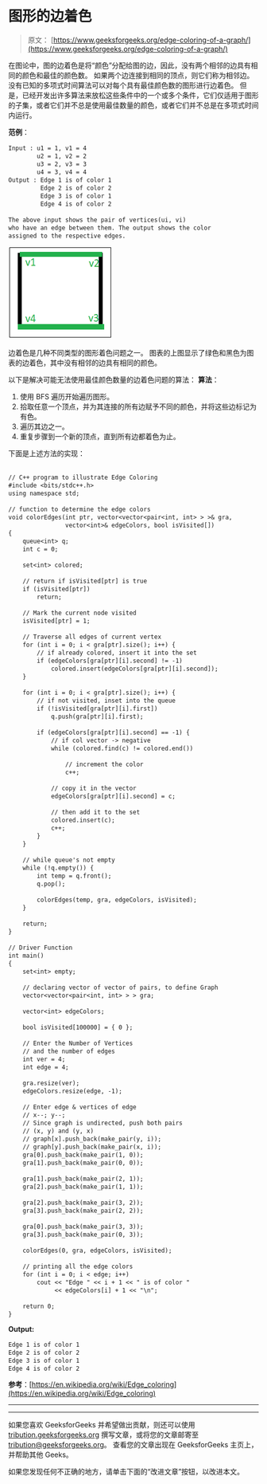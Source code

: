 # 图形的边着色

> 原文： [https://www.geeksforgeeks.org/edge-coloring-of-a-graph/](https://www.geeksforgeeks.org/edge-coloring-of-a-graph/)

在图论中，图的边着色是将“颜色”分配给图的边，因此，没有两个相邻的边具有相同的颜色和最佳的颜色数。 如果两个边连接到相同的顶点，则它们称为相邻边。 没有已知的多项式时间算法可以对每个具有最佳颜色数的图形进行边着色。 但是，已经开发出许多算法来放松这些条件中的一个或多个条件，它们仅适用于图形的子集，或者它们并不总是使用最佳数量的颜色，或者它们并不总是在多项式时间内运行。

**范例**：

```
Input : u1 = 1, v1 = 4 
        u2 = 1, v2 = 2
        u3 = 2, v3 = 3
        u4 = 3, v4 = 4
Output : Edge 1 is of color 1
         Edge 2 is of color 2
         Edge 3 is of color 1
         Edge 4 is of color 2

The above input shows the pair of vertices(ui, vi)
who have an edge between them. The output shows the color 
assigned to the respective edges.

```

![](img/80e6df6b2902fcf3a48e281ef68f8a73.png)

边着色是几种不同类型的图形着色问题之一。 图表的上图显示了绿色和黑色为图表的边着色，其中没有相邻的边具有相同的颜色。

以下是解决可能无法使用最佳颜色数量的边着色问题的算法：
**算法**：

1.  使用 BFS 遍历开始遍历图形。
2.  拾取任意一个顶点，并为其连接的所有边赋予不同的颜色，并将这些边标记为有色。
3.  遍历其边之一。
4.  重复步骤到一个新的顶点，直到所有边都着色为止。

下面是上述方法的实现：

```

// C++ program to illustrate Edge Coloring 
#include <bits/stdc++.h> 
using namespace std; 

// function to determine the edge colors 
void colorEdges(int ptr, vector<vector<pair<int, int> > >& gra, 
                vector<int>& edgeColors, bool isVisited[]) 
{ 
    queue<int> q; 
    int c = 0; 

    set<int> colored; 

    // return if isVisited[ptr] is true 
    if (isVisited[ptr]) 
        return; 

    // Mark the current node visited 
    isVisited[ptr] = 1; 

    // Traverse all edges of current vertex 
    for (int i = 0; i < gra[ptr].size(); i++) { 
        // if already colored, insert it into the set 
        if (edgeColors[gra[ptr][i].second] != -1) 
            colored.insert(edgeColors[gra[ptr][i].second]); 
    } 

    for (int i = 0; i < gra[ptr].size(); i++) { 
        // if not visited, inset into the queue 
        if (!isVisited[gra[ptr][i].first]) 
            q.push(gra[ptr][i].first); 

        if (edgeColors[gra[ptr][i].second] == -1) { 
            // if col vector -> negative 
            while (colored.find(c) != colored.end()) 

                // increment the color 
                c++; 

            // copy it in the vector 
            edgeColors[gra[ptr][i].second] = c; 

            // then add it to the set 
            colored.insert(c); 
            c++; 
        } 
    } 

    // while queue's not empty 
    while (!q.empty()) { 
        int temp = q.front(); 
        q.pop(); 

        colorEdges(temp, gra, edgeColors, isVisited); 
    } 

    return; 
} 

// Driver Function 
int main() 
{ 
    set<int> empty; 

    // declaring vector of vector of pairs, to define Graph 
    vector<vector<pair<int, int> > > gra; 

    vector<int> edgeColors; 

    bool isVisited[100000] = { 0 }; 

    // Enter the Number of Vertices 
    // and the number of edges 
    int ver = 4; 
    int edge = 4; 

    gra.resize(ver); 
    edgeColors.resize(edge, -1); 

    // Enter edge & vertices of edge 
    // x--; y--; 
    // Since graph is undirected, push both pairs 
    // (x, y) and (y, x) 
    // graph[x].push_back(make_pair(y, i)); 
    // graph[y].push_back(make_pair(x, i)); 
    gra[0].push_back(make_pair(1, 0)); 
    gra[1].push_back(make_pair(0, 0)); 

    gra[1].push_back(make_pair(2, 1)); 
    gra[2].push_back(make_pair(1, 1)); 

    gra[2].push_back(make_pair(3, 2)); 
    gra[3].push_back(make_pair(2, 2)); 

    gra[0].push_back(make_pair(3, 3)); 
    gra[3].push_back(make_pair(0, 3)); 

    colorEdges(0, gra, edgeColors, isVisited); 

    // printing all the edge colors 
    for (int i = 0; i < edge; i++) 
        cout << "Edge " << i + 1 << " is of color "
             << edgeColors[i] + 1 << "\n"; 

    return 0; 
} 

```

**Output:**

```
Edge 1 is of color 1
Edge 2 is of color 2
Edge 3 is of color 1
Edge 4 is of color 2

```

**参考**：[https://en.wikipedia.org/wiki/Edge_coloring](https://en.wikipedia.org/wiki/Edge_coloring)



* * *

* * *

如果您喜欢 GeeksforGeeks 并希望做出贡献，则还可以使用 [tribution.geeksforgeeks.org](https://contribute.geeksforgeeks.org/) 撰写文章，或将您的文章邮寄至 tribution@geeksforgeeks.org。 查看您的文章出现在 GeeksforGeeks 主页上，并帮助其他 Geeks。

如果您发现任何不正确的地方，请单击下面的“改进文章”按钮，以改进本文。